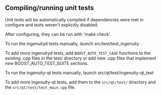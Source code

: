 Compiling/running unit tests
------------------------------------

Unit tests will be automatically compiled if dependencies were met in configure
and tests weren't explicitly disabled.

After configuring, they can be run with 'make check'.

To run the ingenuityd tests manually, launch src/test/test_ingenuity .

To add more ingenuityd tests, add `BOOST_AUTO_TEST_CASE` functions to the existing
.cpp files in the test/ directory or add new .cpp files that
implement new BOOST_AUTO_TEST_SUITE sections.

To run the ingenuity-qt tests manually, launch src/qt/test/ingenuity-qt_test

To add more ingenuity-qt tests, add them to the `src/qt/test/` directory and
the `src/qt/test/test_main.cpp` file.
